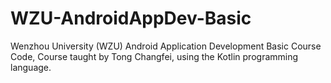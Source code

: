 # WZU-AndroidAppDev-Basic

Wenzhou University (WZU) Android Application Development Basic Course Code, Course taught by Tong Changfei, using the Kotlin programming language.
